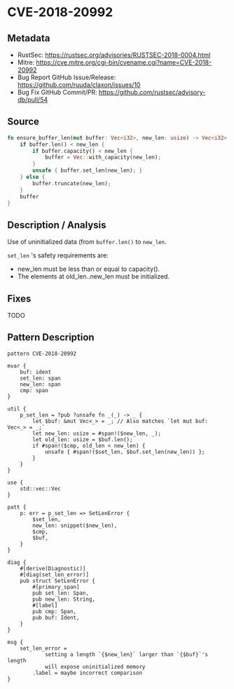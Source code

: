 # CVE-2018-20992

## Metadata

- RustSec: https://rustsec.org/advisories/RUSTSEC-2018-0004.html
- Mitre: https://cve.mitre.org/cgi-bin/cvename.cgi?name=CVE-2018-20992
- Bug Report GitHub Issue/Release: https://github.com/ruuda/claxon/issues/10
- Bug Fix GitHub Commit/PR: https://github.com/rustsec/advisory-db/pull/54

## Source

```rust
fn ensure_buffer_len(mut buffer: Vec<i32>, new_len: usize) -> Vec<i32> {
    if buffer.len() < new_len {
        if buffer.capacity() < new_len {
            buffer = Vec::with_capacity(new_len);
        }
        unsafe { buffer.set_len(new_len); }
    } else {
        buffer.truncate(new_len);
    }
    buffer
}
```

## Description / Analysis

Use of uninitialized data (from `buffer.len()` to `new_len`.

`set_len` 's safety requirements are:

- new_len must be less than or equal to capacity().
- The elements at old_len..new_len must be initialized.

## Fixes

TODO

## Pattern Description

````rpl
pattern CVE-2018-20992

mvar {
    buf: ident
    set_len: span
    new_len: span
    cmp: span
}

util {
    p_set_len = ?pub ?unsafe fn _(_) -> _ {
        let $buf: &mut Vec<_> = _; // Also matches `let mut buf: Vec<_> = _;`
        let new_len: usize = #span!($new_len, _);
        let old_len: usize = $buf.len();
        if #span!($cmp, old_len < new_len) {
            unsafe { #span!($set_len, $buf.set_len(new_len)) };
        }
    }
}

use {
    std::vec::Vec
}

patt {
    p: err = p_set_len => SetLenError {
        $set_len,
        new_len: snippet($new_len),
        $cmp,
        $buf,
    }
}

diag {
    #[derive(Diagnostic)]
    #[diag(set_len_error)]
    pub struct SetLenError {
        #[primary_span]
        pub set_len: Span,
        pub new_len: String,
        #[label]
        pub cmp: Span,
        pub buf: Ident,
    }
}

msg {
    set_len_error = 
            setting a length `{$new_len}` larger than `{$buf}`'s length 
            will expose uninitialized memory
        .label = maybe incorrect comparison
}
````
